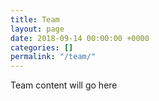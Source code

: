 ```yaml
---
title: Team
layout: page
date: 2018-09-14 00:00:00 +0000
categories: []
permalink: "/team/"
---
```

Team content will go here

